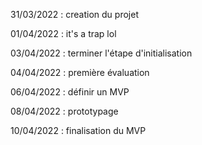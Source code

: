 31/03/2022 : creation du projet

01/04/2022 : it's a trap lol

03/04/2022 : terminer l'étape d'initialisation

04/04/2022 : première évaluation

06/04/2022 : définir un MVP

08/04/2022 : prototypage

10/04/2022 : finalisation du MVP
